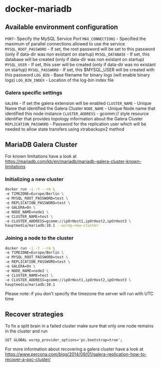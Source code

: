 # docker-mariadb

## Available environment configuration

`PORT`- Specify the MySQL Service Port
`MAX_CONNECTIONS` - Specified the maximum of parallel connections allowed to use the service
`MYSQL_ROOT_PASSWORD` - If set, the root password will be set to this password (only if data-dir was non existant on startup)
`MYSQL_DATABASE` - If set, this database will be created (only if data-dir was non existant on startup)
`MYSQL_USER` - If set, this user will be created (only if data-dir was no existant on startup)
`MYSQL_PASSWORD` - If set, this $MYSQL_USER will be created with this password
`LOG_BIN` - Base filename for binary logs (will enable binary logs)
`LOG_BIN_INDEX` - Location of the log-bin index file

### Galera specific settings
`GALERA` - If set the galera extension will be enabled
`CLUSTER_NAME` - Unique Name that identified the Galera Cluster
`NODE_NAME` - Unique Node name that identified this node instance
`CLUSTER_ADDRESS` - gcomm:// style resource identifier that provides topology information about the Galera Cluster
`REPLICATION_PASSWORD` - Password for the replication user which will be needed to allow state transfers using xtrabackupv2 method

## MariaDB Galera Cluster

For known limitations have a look at https://mariadb.com/kb/en/mariadb/mariadb-galera-cluster-known-limitations


### Initializing a new cluster

```bash
docker run -i -t --rm \
-e TIMEZONE=Europe/Berlin \
-e MYSQL_ROOT_PASSWORD=test \
-e REPLICATION_PASSWORD=test \
-e GALERA=On \
-e NODE_NAME=node1 \
-e CLUSTER_NAME=test \
-e CLUSTER_ADDRESS=gcomm://ipOrHost1,ipOrHost2,ipOrHost3 \
hauptmedia/mariadb:10.1 --wsrep-new-cluster
```

### Joining a node to the cluster

```bash
docker run -i -t --rm \
-e TIMEZONE=Europe/Berlin \
-e MYSQL_ROOT_PASSWORD=test \
-e REPLICATION_PASSWORD=test \
-e GALERA=On \
-e NODE_NAME=node2 \
-e CLUSTER_NAME=test \
-e CLUSTER_ADDRESS=gcomm://ipOrHost1,ipOrHost2,ipOrHost3 \
hauptmedia/mariadb:10.1
```

Please note: if you don't specify the timezone the server will run with UTC time

## Recover strategies

To fix a split brain in a failed cluster make sure that only one node remains in the cluster and run

`SET GLOBAL wsrep_provider_options='pc.bootstrap=true';`

For more information about recovering a galera cluster have a look at https://www.percona.com/blog/2014/09/01/galera-replication-how-to-recover-a-pxc-cluster/
